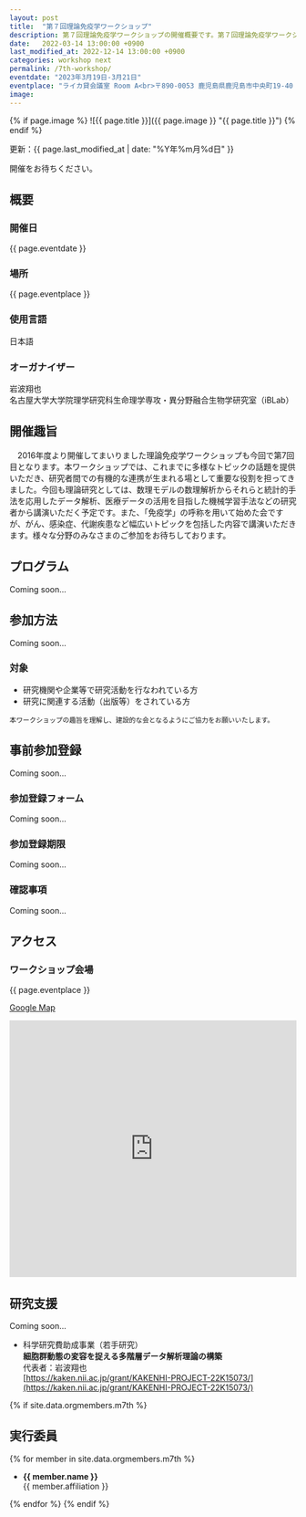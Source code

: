 ```yaml
---
layout: post
title:  "第７回理論免疫学ワークショップ"
description: 第７回理論免疫学ワークショップの開催概要です。第７回理論免疫学ワークショップの開催日・開催場所・開催趣旨・共催情報などを確認できます。第７回理論免疫学ワークショップの参加登録はこちらから。
date:   2022-03-14 13:00:00 +0900
last_modified_at: 2022-12-14 13:00:00 +0900
categories: workshop next
permalink: /7th-workshop/
eventdate: "2023年3月19日-3月21日"
eventplace: "ライカ貸会議室 Room A<br>〒890-0053 鹿児島県鹿児島市中央町19-40 ライカ イチキューニーマル 5F<br><a href='https://li-ka1920.jp/'>ライカ イチキューニーマル</a><br><a href='https://li-ka1920.jp/floor-map/archives/category/5f'>フロアマップ</a>"
image:
---
```


{% if page.image %}
![{{ page.title }}]({{ page.image }} "{{ page.title }}")
{% endif %}

更新：{{ page.last_modified_at | date: "%Y年%m月%d日" }}

開催をお待ちください。

## 概要

<div class="cf">
  <div class="page-column50">
    <h3>開催日</h3>
    <p>{{ page.eventdate }}</p>
    <h3>場所</h3>
    <p>{{ page.eventplace }}</p>
  </div>

  <div class="page-column50">
    <h3>使用言語</h3>
    <p>日本語</p>
    <h3>オーガナイザー</h3>
    <p>岩波翔也<br>
      名古屋大学大学院理学研究科生命理学専攻・異分野融合生物学研究室（iBLab）</p>
  </div>
</div>

## 開催趣旨

　2016年度より開催してまいりました理論免疫学ワークショップも今回で第7回目となります。本ワークショップでは、これまでに多様なトピックの話題を提供いただき、研究者間での有機的な連携が生まれる場として重要な役割を担ってきました。今回も理論研究としては、数理モデルの数理解析からそれらと統計的手法を応用したデータ解析、医療データの活用を目指した機械学習手法などの研究者から講演いただく予定です。また、「免疫学」の呼称を用いて始めた会ですが、がん、感染症、代謝疾患など幅広いトピックを包括した内容で講演いただきます。様々な分野のみなさまのご参加をお待ちしております。

## プログラム

Coming soon...

## 参加方法

Coming soon...

### 対象

- 研究機関や企業等で研究活動を行なわれている方
- 研究に関連する活動（出版等）をされている方

<small>本ワークショップの趣旨を理解し、建設的な会となるようにご協力をお願いいたします。</small>

## 事前参加登録

Coming soon...

### 参加登録フォーム

Coming soon...

### 参加登録期限

Coming soon...

### 確認事項

Coming soon...

## アクセス
### ワークショップ会場

{{ page.eventplace }}  

[Google Map](https://goo.gl/maps/waQbbhX6u8BNWcyZ7)

<iframe src="https://www.google.com/maps/embed?pb=!1m18!1m12!1m3!1d212.428370691764!2d130.542959557513!3d31.58305322569934!2m3!1f0!2f0!3f0!3m2!1i1024!2i768!4f13.1!3m3!1m2!1s0x353e6735980a7521%3A0x31a12c080640ad08!2zTGktS2ExOTIwKOODqeOCpOOCqzE5MjAv6bm_5YWQ5bO25Lit5aSu44K_44Ov44O8KQ!5e0!3m2!1sja!2sjp!4v1671032702468!5m2!1sja!2sjp" width="100%" height="450" style="border:0;" allowfullscreen="" loading="lazy" referrerpolicy="no-referrer-when-downgrade"></iframe>


## 研究支援

Coming soon...

- 科学研究費助成事業（若手研究）  
**細胞群動態の変容を捉える多階層データ解析理論の構築**  
代表者：岩波翔也  
[https://kaken.nii.ac.jp/grant/KAKENHI-PROJECT-22K15073/](https://kaken.nii.ac.jp/grant/KAKENHI-PROJECT-22K15073/)


{% if site.data.orgmembers.m7th %}
<h2>実行委員</h2>
{% for member in site.data.orgmembers.m7th %}
<ul>
  <li><p><strong>{{ member.name }}</strong><br>
  {{ member.affiliation }}</p></li>
</ul>
{% endfor %}
{% endif %}

